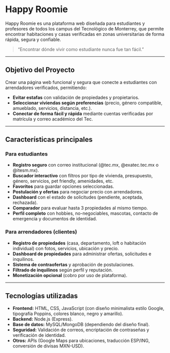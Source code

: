 # Happy Roomie

Happy Roomie es una plataforma web diseñada para estudiantes y profesores de todos los campus del Tecnológico de Monterrey, que permite encontrar habitaciones y casas verificadas en zonas universitarias de forma rápida, segura y confiable.  

> “Encontrar dónde vivir como estudiante nunca fue tan fácil.”

---

## **Objetivo del Proyecto**

Crear una página web funcional y segura que conecte a estudiantes con arrendadores verificados, permitiendo:
- **Evitar estafas** con validación de propiedades y propietarios.
- **Seleccionar viviendas según preferencias** (precio, género compatible, amueblado, servicios, distancia, etc.).
- **Conectar de forma fácil y rápida** mediante cuentas verificadas por matrícula y correo académico del Tec.

---

## **Características principales**

### Para estudiantes
- **Registro seguro** con correo institucional (@tec.mx, @exatec.tec.mx o @itesm.mx).
- **Buscador interactivo** con filtros por tipo de vivienda, presupuesto, género, servicios, pet friendly, amenidades, etc.
- **Favoritos** para guardar opciones seleccionadas.
- **Postulación y ofertas** para negociar precio con arrendadores.
- **Dashboard** con el estado de solicitudes (pendiente, aceptada, rechazada).
- **Comparador** para evaluar hasta 3 propiedades al mismo tiempo.
- **Perfil completo** con hobbies, no-negociables, mascotas, contacto de emergencia y documentos de identidad.

### Para arrendadores (clientes)
- **Registro de propiedades** (casa, departamento, loft o habitación individual) con fotos, servicios, ubicación y precio.
- **Dashboard de propiedades** para administrar ofertas, solicitudes e inquilinos.
- **Sistema de contraofertas** y aprobación de postulaciones.
- **Filtrado de inquilinos** según perfil y reputación.
- **Monetización opcional** (cobro por uso de plataforma).

---

## **Tecnologías utilizadas**

- **Frontend:** HTML, CSS, JavaScript (con diseño minimalista estilo Google, tipografía Poppins, colores blanco, negro y amarillo).
- **Backend:** Node.js (Express).
- **Base de datos:** MySQL/MongoDB (dependiendo del diseño final).
- **Seguridad:** Validación de correos, encriptación de contraseñas y verificación de identidad.
- **Otros:** APIs (Google Maps para ubicaciones, traducción ESP/ING, conversión de divisas MXN-USD).
